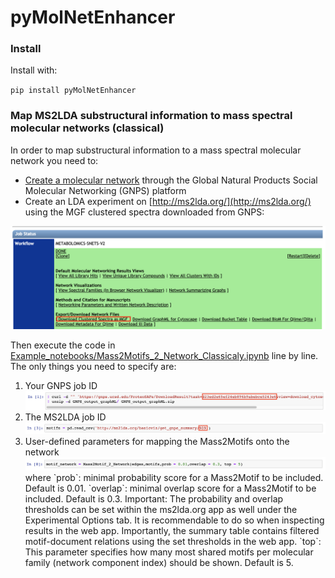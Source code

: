 # pyMolNetEnhancer

### Install

Install with:

 `pip install pyMolNetEnhancer`
 
 
### Map MS2LDA substructural information to mass spectral molecular networks (classical)
 
In order to map substructural information to a mass spectral molecular network you need to:
 
* [Create a molecular network](https://ccms-ucsd.github.io/GNPSDocumentation/quickstart/) through the Global Natural Products Social Molecular Networking (GNPS) platform
* Create an LDA experiment on [http://ms2lda.org/](http://ms2lda.org/) using the MGF clustered spectra downloaded from GNPS:

<img src="IMG/DownloadCulsteredMGF.png"/>

Then execute the code in [Example_notebooks/Mass2Motifs_2_Network_Classicaly.ipynb](https://github.com/madeleineernst/pyMolNetEnhancer/blob/master/Example_notebooks/Mass2Motifs_2_Network_Classical.ipynb) line by line.
The only things you need to specify are:

<ol>
  <li>Your GNPS job ID 
  <img src="IMG/GNPSJobID.png"/></li>
  <li>The MS2LDA job ID
  <img src="IMG/MS2LDAJobID.png"/></li>
  <li>User-defined parameters for mapping the Mass2Motifs onto the network
  <img src="IMG/Mass2Motif_2_Network_Parameters.png"/>
  where 
  `prob`: minimal probability score for a Mass2Motif to be included. Default is 0.01. 
  `overlap`: minimal overlap score for a Mass2Motif to be included. Default is 0.3. 
   Important: The probability and overlap thresholds can be set within the ms2lda.org app as well under the Experimental Options tab. It is recommendable to do so when inspecting results in the web app. Importantly, the summary table contains filtered motif-document relations using the set thresholds in the web app.
  `top`: This parameter specifies how many most shared motifs per molecular family (network component index) should be shown. Default is 5.
</li>
</ol>
 
 

